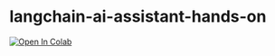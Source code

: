 # langchain-ai-assistant-hands-on

[![Open In Colab](https://colab.research.google.com/assets/colab-badge.svg)](https://colab.research.google.com/github/os1ma/langchain-ai-assistant-hands-on/blob/main/colab.ipynb)
